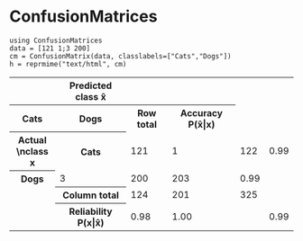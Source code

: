 # ConfusionMatrices


```
using ConfusionMatrices
data = [121 1;3 200]
cm = ConfusionMatrix(data, classlabels=["Cats","Dogs"])
h = reprmime("text/html", cm)
```

<table><tr><th style=\"background:white; border:none;\" colspan=\"2\" rowspan=\"2\"></th><th colspan=\"2\" style=\"background:none; text-align:center\">Predicted class x&#770</th></tr><tr><th>Cats</th><th>Dogs</th><th>Row total</th><th>Accuracy  P(x&#770|x)</th></tr><tr><th rowspan=\"2\" style=\"height:6em;\"><div style=\"display: inline-block; -ms-transform: rotate(-90deg); -webkit-transform: rotate(-90deg); transform: rotate(-90deg);;\">Actual<br />\nclass x</div></th><th>Cats</th><td>121</td><td>1</td><td>122</td><td>0.99</td></tr><tr><th>Dogs</th><td>3</td><td>200</td><td>203</td><td>0.99</td></tr><tr><td style=\"background:white; border:none;\"></td><th>Column total</th><td>124</td><td>201</td><td>325</td></tr><tr><td style=\"background:white; border:none;\"></td><th>Reliability P(x|x&#770)</th><td>0.98</td><td>1.00</td><td style=\"background:white; border:none;\"></td><td>0.99</td></tr></table>
